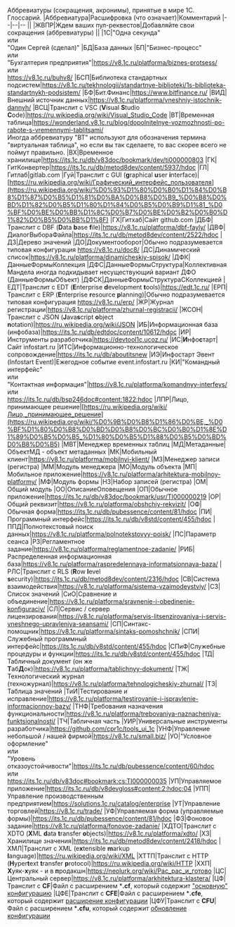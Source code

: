 Аббревиатуры (сокращения, акронимы), принятые в мире 1С. Глоссарий.
|Аббревиатура|Расшифровка (что означает)|Комментарий
|--|--|--
||
|ЖВПР|Ждем ваших пул-реквестов|Добавляйте свои сокращения (аббревиатуры)
||
|1С|"Одна секунда"<br>или<br>"Один Сергей (сделал)"
|БД|База данных
|БП|"Бизнес-процесс"<br>или<br>"Бухгалтерия предприятия"|https://v8.1c.ru/platforma/biznes-protsess/<br>или<br>https://v8.1c.ru/buhv8/
|БСП|Библиотека стандартных подсистем|https://v8.1c.ru/tekhnologii/standartnye-biblioteki/1s-biblioteka-standartnykh-podsistem/
|БФ|Бит.Финанс|https://www.bitfinance.ru/
|ВИД|Внешний источник данных|https://v8.1c.ru/platforma/vneshniy-istochnik-dannyh/
|ВСЦ|Транслит с VSC (**V**isual **S**tudio **C**ode)|https://ru.wikipedia.org/wiki/Visual_Studio_Code
|ВТ|Временная таблица|https://wonderland.v8.1c.ru/blog/dopolnitelnye-vozmozhnosti-po-rabote-s-vremennymi-tablitsami/<br>Иногда аббревиатуру "ВТ" используют для обозначения термина "виртуальная таблица", но если вы так сделаете, то вас скорее всего не поймут правильно.
|ВХ|Временное хранилище|https://its.1c.ru/db/v83doc/bookmark/dev/ti000000803
|ГК|ГитКонвертер|https://its.1c.ru/db/metod8dev/content/5937/hdoc
|ГЛ|Гитлаб|gitlab.com
|Гуй|Транслит с GUI (**g**raphical **u**ser **i**nterface)|[https://ru.wikipedia.org/wiki/Графический_интерфейс_пользователя](https://ru.wikipedia.org/wiki/%D0%93%D1%80%D0%B0%D1%84%D0%B8%D1%87%D0%B5%D1%81%D0%BA%D0%B8%D0%B9_%D0%B8%D0%BD%D1%82%D0%B5%D1%80%D1%84%D0%B5%D0%B9%D1%81_%D0%BF%D0%BE%D0%BB%D1%8C%D0%B7%D0%BE%D0%B2%D0%B0%D1%82%D0%B5%D0%BB%D1%8F)
|ГХ|Гитхаб|Сайт github.com
|ДБФ|Транслит с DBF (**D**ata **b**ase **f**ile)|https://v8.1c.ru/platforma/dbf-fayly/
|ДВФ|ДиалогВыбораФайла|https://its.1c.ru/db/metod8dev/content/2522/hdoc
|ДЗ|Дерево значений
|ДО|Документооборот|Обычно подразумевается типовая конфигурация https://v8.1c.ru/doc8/
|ДС|Динамический список|https://v8.1c.ru/platforma/dinamicheskiy-spisok/
|ДФК|ДанныеФормыКоллекция
|ДФС|ДанныеФормыСтруктура|Коллективная Мандела иногда подкидывает несуществующий вариант ДФО (ДанныеФормыОбъект)
|ДФСК|ДанныеФормыСтруктураСКоллекцией
|ЕДТ|Транслит с EDT (**E**nterprise **d**evelopment **t**ools)|https://edt.1c.ru/
|ЕРП|Транслит с ERP (**E**nterprise **r**esource **p**lanning)|Обычно подразумевается типовая конфигурация https://v8.1c.ru/erp/
|ЖР|Журнал регистрации|https://v8.1c.ru/platforma/zhurnal-registracii/
|ЖСОН|Транслит с JSON (**J**ava**s**cript **o**bject **n**otation)|https://ru.wikipedia.org/wiki/JSON
|ИБ|Информационная база (инфобаза)|https://its.1c.ru/db/edtdoc/content/10612/hdoc
|ИР|Инструменты разработчика|https://devtool1c.ucoz.ru/
|ИС|**И**нфо**с**тарт|Сайт infostart.ru
|ИТС|Информационно-технологическое сопровождение|https://its.1c.ru/db/aboutitsnew
|ИЭ|Инфостарт Эвент (Infostart Event)|Ежегодное событие event.infostart.ru
|КИ|"Командный интерфейс"<br>или<br>"Контактная информация"|https://v8.1c.ru/platforma/komandnyy-interfeys/<br>или<br>https://its.1c.ru/db/bsp246doc#content:1822:hdoc
|ЛПР|Лицо, принимающее решение|[https://ru.wikipedia.org/wiki/Лицо,_принимающее_решение](https://ru.wikipedia.org/wiki/%D0%9B%D0%B8%D1%86%D0%BE,_%D0%BF%D1%80%D0%B8%D0%BD%D0%B8%D0%BC%D0%B0%D1%8E%D1%89%D0%B5%D0%B5_%D1%80%D0%B5%D1%88%D0%B5%D0%BD%D0%B8%D0%B5)
|МВТ|Менеджер временных таблиц
|МД|Метаданные|ОбъектМД - объект метаданных
|МК|Мобильный клиент|https://v8.1c.ru/platforma/mobilnyi-klient/
|МЗ|Менеджер записи (регистра)
|ММ|Модуль менеджера
|МО|Модуль объекта
|МП|Мобильное приложение|https://v8.1c.ru/platforma/arhitektura-mobilnoy-platformy/
|МФ|Модуль формы
|НЗ|Набор записей (регистра)
|ОМ|Общий модуль
|ОО|ОписаниеОповещения
|ОП|Обычное приложение|https://its.1c.ru/db/v83doc/bookmark/usr/TI000000219
|ОР|Общий реквизит|https://v8.1c.ru/platforma/obshchiy-rekvizit/
|ОФ|Обычная форма|https://its.1c.ru/db/pubessence/content/81/hdoc
|ПИ|Программный интерфейс|https://its.1c.ru/db/v8std/content/455/hdoc
|ППД|Полнотекстовый поиск данных|https://v8.1c.ru/platforma/polnotekstovyy-poisk/
|ПС|Параметр сеанса
|РЗ|Регламентное задание|https://v8.1c.ru/platforma/reglamentnoe-zadanie/
|РИБ|Распределенная информационная база|https://v8.1c.ru/platforma/raspredelennaya-informatsionnaya-baza/
|РЛС|Транслит с RLS (**R**ow **l**evel **s**ecurity)|https://its.1c.ru/db/metod8dev/content/2316/hdoc
|СВ|Система взаимодействия|https://v8.1c.ru/platforma/sistema-vzaimodeystviy/
|СЗ|Список значений
|СиО|Сравнение и объединение|https://v8.1c.ru/platforma/sravnenie-i-obedinenie-konfiguraciy/
|СЛ|Сервис / сервер лицензирования|https://v8.1c.ru/platforma/servis-litsenzirovaniya-i-servis-vneshnego-upravleniya-seansami/
|СП|Синтакс-помощник|https://v8.1c.ru/platforma/sintaks-pomoshchnik/
|СПИ|Служебный программный интерфейс|https://its.1c.ru/db/v8std/content/455/hdoc
|СПиФ|Служебные процедуры и функции|https://its.1c.ru/db/v8std/content/455/hdoc
|ТД|Табличный документ (он же **Т**аб**Д**ок)|https://v8.1c.ru/platforma/tablichnyy-dokument/
|ТЖ|Технологический журнал (техножурнал)|https://v8.1c.ru/platforma/tehnologicheskiy-zhurnal/
|ТЗ|Таблица значений
|ТиИ|Тестирование и исправление|https://v8.1c.ru/platforma/testirovanie-i-ispravlenie-informacionnoy-bazy/
|ТНФ|Требования назначения функциональности|https://v8.1c.ru/platforma/trebovaniya-naznacheniya-funktsionalnosti/
|ТЧ|Табличная часть
|УИР|Универсальные инструменты разработчика|https://github.com/cpr1c/tools_ui_1c
|УНФ|Управление небольшой / нашей фирмой|https://v8.1c.ru/small.biz/
|УО|"Условное оформление"<br>или<br>"Уровень отказоустойчивости"|https://its.1c.ru/db/pubessence/content/60/hdoc<br>или<br>https://its.1c.ru/db/v83doc#bookmark:cs:TI000000035
|УП|Управляемое приложение|https://its.1c.ru/db/v8devgloss#content:2:hdoc:04
|УПП|Управление производственным предприятием|https://solutions.1c.ru/catalog/enterprise
|УТ|Управление торговлей|https://v8.1c.ru/trade/
|УФ|Управляемая форма (управляемые формы)|https://its.1c.ru/db/pubessence/content/81/hdoc
|ФЗ|Фоновое задание|https://v8.1c.ru/platforma/fonovoe-zadanie/
|ХДТО|Транслит с XDTO (**X**ML **d**ata **t**ransfer **o**bjects)|https://v8.1c.ru/platforma/xdto/
|ХЗ|Хранилище значения|https://its.1c.ru/db/metod8dev/content/2418/hdoc
|ХМЛ|Транслит с XML (e**x**tensible **m**arkup **l**anguage)|https://ru.wikipedia.org/wiki/XML
|ХТТП|Транслит с HTTP (**H**yper**t**ext **t**ransfer **p**rotocol)|https://ru.wikipedia.org/wiki/HTTP
|ХХП|**Х**уяк-**х**уяк - и в **п**родакшн|https://neolurk.org/wiki/Рас_рас_и_готово
|ЦС|Центральный сервер|https://v8.1c.ru/platforma/arkhitektura-klastera/
|ЦФ|Транслит с **CF**|Файл с расширением ***.cf**, который содержит ["основную" конфигурацию](https://v8.1c.ru/platforma/sohranenie-i-zagruzka-konfiguraciy/)
|ЦФЕ|Транслит с **CFE**|Файл с расширением ***.cfe**, который содержит [расширение конфигурации](https://v8.1c.ru/platforma/rasshireniya/)
|ЦФУ|Транслит с **CFU**|Файл с расширением ***.cfu**, который содержит [обновление конфигурации](https://its.1c.ru/db/pubtirage/content/53/hdoc)
